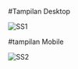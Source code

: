 #Tampilan Desktop

![SS1](https://user-images.githubusercontent.com/112912912/190173785-a80fa0af-6fc7-4670-a2d8-e0e78f0f4071.jpg)


#tampilan Mobile

![SS2](https://user-images.githubusercontent.com/112912912/190173875-877492b4-7a3f-43c8-bac5-f1683da9ceea.jpg)
